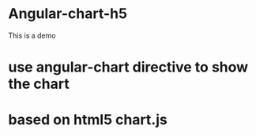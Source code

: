 # Angular-chart-h5


This is a demo
# use angular-chart directive to show the chart
# based on html5 chart.js
